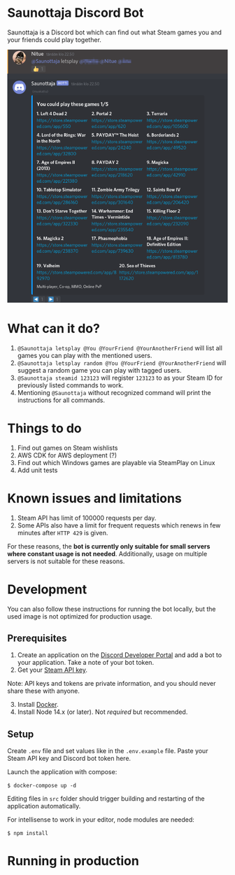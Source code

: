 # Saunottaja Discord Bot

Saunottaja is a Discord bot which can find out what Steam games you and your friends could play together.

![Saunottaja letsplay command](doc/saunottaja-discord-bot.png)

# What can it do?

1. `@Saunottaja letsplay @You @YourFriend @YourAnotherFriend` will list all games you can play with the mentioned users.
2. `@Saunottaja letsplay random @You @YourFriend @YourAnotherFriend` will suggest a random game you can play with tagged users.
3. `@Saunottaja steamid 123123` will register `123123` to as your Steam ID for previously listed commands to work.
4. Mentioning `@Saunottaja` without recognized command will print the instructions for all commands.

# Things to do

1. Find out games on Steam wishlists
2. AWS CDK for AWS deployment (?)
3. Find out which Windows games are playable via SteamPlay on Linux
4. Add unit tests

# Known issues and limitations

1. Steam API has limit of 100000 requests per day. 
2. Some APIs also have a limit for frequent requests which renews in few minutes after `HTTP 429` is given.
   
For these reasons, the **bot is currently only suitable for small servers where constant usage is not needed**. Additionally, usage on multiple servers is not suitable for these reasons. 

# Development

You can also follow these instructions for running the bot locally, but the used image is not optimized for production usage.

## Prerequisites

1. Create an application on the [Discord Developer Portal](https://discord.com/developers/applications) and add a bot to your application. Take a note of your bot token.
2. Get your [Steam API key](https://steamcommunity.com/dev/apikey).

Note: API keys and tokens are private information, and you should never share these with anyone.

3. Install [Docker](https://www.docker.com/).
4. Install Node 14.x (or later). Not *required* but recommended.

## Setup

Create `.env` file and set values like in the `.env.example` file. Paste your Steam API key and Discord bot token here.

Launch the application with compose:

```shell
$ docker-compose up -d
```

Editing files in `src` folder should trigger building and restarting of the application automatically.

For intellisense to work in your editor, node modules are needed:

```shell
$ npm install
```

# Running in production